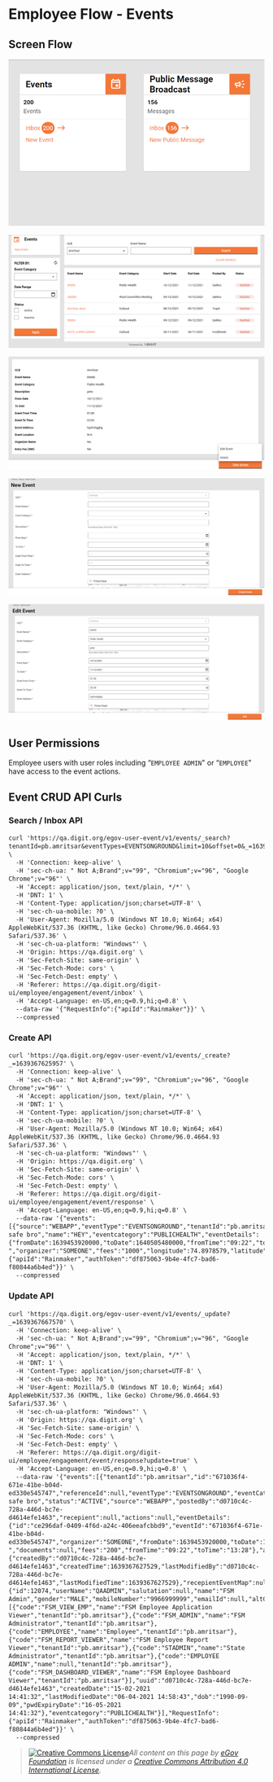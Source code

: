 # Employee Flow - Events

## Screen Flow

![Home Screen Cards](../../../.gitbook/assets/image-20211213-034018.png)

![Events Inbox](../../../.gitbook/assets/image-20211213-034051.png)

![Application Details](../../../.gitbook/assets/image-20211213-034118.png)

![Create Event Screen](../../../.gitbook/assets/image-20211213-034200.png)

![Edit Event Screen](../../../.gitbook/assets/image-20211213-034236.png)

## User Permissions <a href="#user-permissions" id="user-permissions"></a>

Employee users with user roles including “`EMPLOYEE ADMIN`" or “`EMPLOYEE`" have access to the event actions.

## Event CRUD API Curls  <a href="#event-crud-api-curls" id="event-crud-api-curls"></a>

### Search / Inbox API

```
curl 'https://qa.digit.org/egov-user-event/v1/events/_search?tenantId=pb.amritsar&eventTypes=EVENTSONGROUND&limit=10&offset=0&_=1639367436102' \
  -H 'Connection: keep-alive' \
  -H 'sec-ch-ua: " Not A;Brand";v="99", "Chromium";v="96", "Google Chrome";v="96"' \
  -H 'Accept: application/json, text/plain, */*' \
  -H 'DNT: 1' \
  -H 'Content-Type: application/json;charset=UTF-8' \
  -H 'sec-ch-ua-mobile: ?0' \
  -H 'User-Agent: Mozilla/5.0 (Windows NT 10.0; Win64; x64) AppleWebKit/537.36 (KHTML, like Gecko) Chrome/96.0.4664.93 Safari/537.36' \
  -H 'sec-ch-ua-platform: "Windows"' \
  -H 'Origin: https://qa.digit.org' \
  -H 'Sec-Fetch-Site: same-origin' \
  -H 'Sec-Fetch-Mode: cors' \
  -H 'Sec-Fetch-Dest: empty' \
  -H 'Referer: https://qa.digit.org/digit-ui/employee/engagement/event/inbox' \
  -H 'Accept-Language: en-US,en;q=0.9,hi;q=0.8' \
  --data-raw '{"RequestInfo":{"apiId":"Rainmaker"}}' \
  --compressed

```

### Create API

```
curl 'https://qa.digit.org/egov-user-event/v1/events/_create?_=1639367625957' \
  -H 'Connection: keep-alive' \
  -H 'sec-ch-ua: " Not A;Brand";v="99", "Chromium";v="96", "Google Chrome";v="96"' \
  -H 'Accept: application/json, text/plain, */*' \
  -H 'DNT: 1' \
  -H 'Content-Type: application/json;charset=UTF-8' \
  -H 'sec-ch-ua-mobile: ?0' \
  -H 'User-Agent: Mozilla/5.0 (Windows NT 10.0; Win64; x64) AppleWebKit/537.36 (KHTML, like Gecko) Chrome/96.0.4664.93 Safari/537.36' \
  -H 'sec-ch-ua-platform: "Windows"' \
  -H 'Origin: https://qa.digit.org' \
  -H 'Sec-Fetch-Site: same-origin' \
  -H 'Sec-Fetch-Mode: cors' \
  -H 'Sec-Fetch-Dest: empty' \
  -H 'Referer: https://qa.digit.org/digit-ui/employee/engagement/event/response' \
  -H 'Accept-Language: en-US,en;q=0.9,hi;q=0.8' \
  --data-raw '{"events":[{"source":"WEBAPP","eventType":"EVENTSONGROUND","tenantId":"pb.amritsar","description":"Be safe bro","name":"HEY","eventcategory":"PUBLICHEALTH","eventDetails":{"fromDate":1639453920000,"toDate":1640505480000,"fromTime":"09:22","toTime":"13:28","address":"moon ","organizer":"SOMEONE","fees":"1000","longitude":74.8978579,"latitude":31.6160638}}],"RequestInfo":{"apiId":"Rainmaker","authToken":"df875063-9b4e-4fc7-bad6-f80844a6b4ed"}}' \
  --compressed
```

### Update API

```
curl 'https://qa.digit.org/egov-user-event/v1/events/_update?_=1639367667570' \
  -H 'Connection: keep-alive' \
  -H 'sec-ch-ua: " Not A;Brand";v="99", "Chromium";v="96", "Google Chrome";v="96"' \
  -H 'Accept: application/json, text/plain, */*' \
  -H 'DNT: 1' \
  -H 'Content-Type: application/json;charset=UTF-8' \
  -H 'sec-ch-ua-mobile: ?0' \
  -H 'User-Agent: Mozilla/5.0 (Windows NT 10.0; Win64; x64) AppleWebKit/537.36 (KHTML, like Gecko) Chrome/96.0.4664.93 Safari/537.36' \
  -H 'sec-ch-ua-platform: "Windows"' \
  -H 'Origin: https://qa.digit.org' \
  -H 'Sec-Fetch-Site: same-origin' \
  -H 'Sec-Fetch-Mode: cors' \
  -H 'Sec-Fetch-Dest: empty' \
  -H 'Referer: https://qa.digit.org/digit-ui/employee/engagement/event/response?update=true' \
  -H 'Accept-Language: en-US,en;q=0.9,hi;q=0.8' \
  --data-raw '{"events":[{"tenantId":"pb.amritsar","id":"671036f4-671e-41be-b04d-ed330e545747","referenceId":null,"eventType":"EVENTSONGROUND","eventCategory":"PUBLICHEALTH","name":"HEY","description":"Be safe bro","status":"ACTIVE","source":"WEBAPP","postedBy":"d0710c4c-728a-446d-bc7e-d4614efe1463","recepient":null,"actions":null,"eventDetails":{"id":"ce296daf-0409-4f6d-a24c-406eeafcbbd9","eventId":"671036f4-671e-41be-b04d-ed330e545747","organizer":"SOMEONE","fromDate":1639453920000,"toDate":1640505480000,"latitude":31.6160638,"longitude":74.8978579,"address":"moon ","documents":null,"fees":"200","fromTime":"09:22","toTime":"13:28"},"auditDetails":{"createdBy":"d0710c4c-728a-446d-bc7e-d4614efe1463","createdTime":1639367627529,"lastModifiedBy":"d0710c4c-728a-446d-bc7e-d4614efe1463","lastModifiedTime":1639367627529},"recepientEventMap":null,"generateCounterEvent":null,"internallyUpdted":null,"user":{"id":12074,"userName":"QAADMIN","salutation":null,"name":"FSM Admin","gender":"MALE","mobileNumber":"9966999999","emailId":null,"altContactNumber":null,"pan":null,"aadhaarNumber":null,"permanentAddress":null,"permanentCity":null,"permanentPinCode":null,"correspondenceAddress":null,"correspondenceCity":null,"correspondencePinCode":null,"alternatemobilenumber":null,"active":true,"locale":null,"type":"EMPLOYEE","accountLocked":false,"accountLockedDate":0,"fatherOrHusbandName":"Test","relationship":"FATHER","signature":null,"bloodGroup":null,"photo":null,"identificationMark":null,"createdBy":12011,"lastModifiedBy":1,"tenantId":"pb.amritsar","roles":[{"code":"FSM_VIEW_EMP","name":"FSM Employee Application Viewer","tenantId":"pb.amritsar"},{"code":"FSM_ADMIN","name":"FSM Administrator","tenantId":"pb.amritsar"},{"code":"EMPLOYEE","name":"Employee","tenantId":"pb.amritsar"},{"code":"FSM_REPORT_VIEWER","name":"FSM Employee Report Viewer","tenantId":"pb.amritsar"},{"code":"STADMIN","name":"State Administrator","tenantId":"pb.amritsar"},{"code":"EMPLOYEE ADMIN","name":null,"tenantId":"pb.amritsar"},{"code":"FSM_DASHBOARD_VIEWER","name":"FSM Employee Dashboard Viewer","tenantId":"pb.amritsar"}],"uuid":"d0710c4c-728a-446d-bc7e-d4614efe1463","createdDate":"15-02-2021 14:41:32","lastModifiedDate":"06-04-2021 14:58:43","dob":"1990-09-09","pwdExpiryDate":"16-05-2021 14:41:32"},"eventcategory":"PUBLICHEALTH"}],"RequestInfo":{"apiId":"Rainmaker","authToken":"df875063-9b4e-4fc7-bad6-f80844a6b4ed"}}' \
  --compressed
```



> [![Creative Commons License](https://i.creativecommons.org/l/by/4.0/80x15.png)_​_](http://creativecommons.org/licenses/by/4.0/)_All content on this page by_ [_eGov Foundation_](https://egov.org.in/) _is licensed under a_ [_Creative Commons Attribution 4.0 International License_](http://creativecommons.org/licenses/by/4.0/)_._
